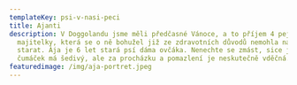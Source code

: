 ```yaml
---
templateKey: psi-v-nasi-peci
title: Ajanti
description: V Doggolandu jsme měli předčasné Vánoce, a to příjem 4 pejsků od
  majitelky, která se o ně bohužel již ze zdravotních důvodů nemohla nadále
  starat. Ája je 6 let stará psí dáma ovčáka. Nenechte se zmást, sice již
  čumáček má šedivý, ale za procházku a pomazlení je neskutečně vděčná.
featuredimage: /img/aja-portret.jpeg
---
```

